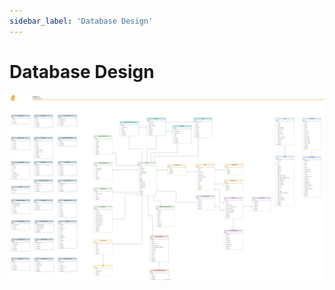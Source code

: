 ```yaml
---
sidebar_label: 'Database Design'
---
```


# Database Design

![Database Design](../assets/database-design.svg)